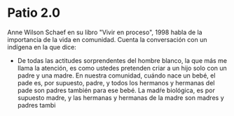 # Patio 2.0

Anne Wilson Schaef en su libro "Vivir en proceso", 1998 habla de la importancia de la vida en comunidad. Cuenta la conversación con un indígena en la que dice: 

- De todas las actitudes sorprendentes del hombre blanco, la que más me llama la atención, es como ustedes pretenden criar a un hijo solo con un padre y una madre. En nuestra comunidad, cuándo nace un bebé, el pade es, por supuesto, padre, y todos los hermanos y hermanas del pade son padres también para ese bebé. La madŕe biológica, es por supuesto madre, y las hermanas y hermanas de la madre son madres y padres tambi
